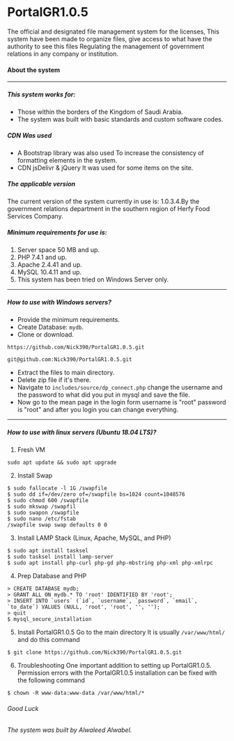 # PortalGR1.0.5
The official and designated file management system for the licenses, This system have been made to organize files,
give access to what have the authority to see this files Regulating the management of government relations in any company or institution.
#### About the system
---
##### This system works for:
* Those within the borders of the Kingdom of Saudi Arabia.
* The system was built with basic standards and custom software codes.

##### CDN Was used
* A Bootstrap library was also used To increase the consistency of formatting elements in the system.
* CDN jsDelivr & jQuery It was used for some items on the site.

##### The applicable version
The current version of the system currently in use is: 1.0.3.4.By the government relations department in the southern region of Herfy Food Services Company.

##### Minimum requirements for use is:
1. Server space 50 MB and up.
2. PHP 7.4.1 and up.
3. Apache 2.4.41 and up.
4. MySQL 10.4.11 and up.
5. This system has been tried on Windows Server only.
---
##### How to use with Windows servers?
* Provide the minimum requirements.
* Create Database: `mydb`.
* Clone or download.
``` 
https://github.com/Nick390/PortalGR1.0.5.git

git@github.com:Nick390/PortalGR1.0.5.git
```
* Extract the files to main directory.
* Delete zip file if it's there. 
* Navigate to `includes/source/dp_connect.php` change the username and the password to what did you put in mysql and save the file.
* Now go to the mean page in the login form username is "root" password is "root" and after you login you can change everything.
---
##### How to use with linux servers (Ubuntu 18.04 LTS)?
1. Fresh VM
``` 
sudo apt update && sudo apt upgrade
```
2. Install Swap
```
$ sudo fallocate -l 1G /swapfile
$ sudo dd if=/dev/zero of=/swapfile bs=1024 count=1048576
$ sudo chmod 600 /swapfile
$ sudo mkswap /swapfil
$ sudo swapon /swapfile
$ sudo nano /etc/fstab
/swapfile swap swap defaults 0 0
```
3. Install LAMP Stack (Linux, Apache, MySQL, and PHP)
```
$ sudo apt install tasksel
$ sudo tasksel install lamp-server
$ sudo apt install php-curl php-gd php-mbstring php-xml php-xmlrpc
```
4. Prep Database and PHP
```
> CREATE DATABASE mydb;  
> GRANT ALL ON mydb.* TO 'root' IDENTIFIED BY 'root';
> INSERT INTO `users` (`id`, `username`, `password`, `email`, `to_date`) VALUES (NULL, 'root', 'root', '', '');
> quit  
$ mysql_secure_installation
```
5. Install PortalGR1.0.5
Go to the main directory It is usually `/var/www/html/` and do this command  
```
$ git clone https://github.com/Nick390/PortalGR1.0.5.git
```
6. Troubleshooting
One important addition to setting up PortalGR1.0.5. Permission errors with the PortalGR1.0.5 installation can be fixed with the following command
```
$ chown -R www-data:www-data /var/www/html/*
```
###### Good Luck

###### The system was built by Alwaleed Alwabel.
